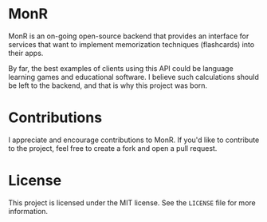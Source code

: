 # MonR 

MonR is an on-going open-source backend that provides 
an interface for services that want to implement 
memorization techniques (flashcards) into their apps. 

By far, the best examples of clients using this API could be language learning games and educational software. 
I believe such calculations should be left to the backend, and that is why this project was born. 

# Contributions 

I appreciate and encourage contributions to MonR. If you'd like to contribute to the project, feel free to create a fork and open a pull request.

# License 

This project is licensed under the MIT license. See the `LICENSE` file for more information.

